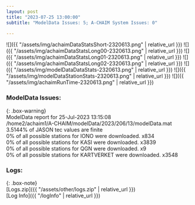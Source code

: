 ```yaml
---
layout: post
title: "2023-07-25 13:00:00"
subtitle: "ModelData Issues: 5; A-CHAIM System Issues: 0"

---
```


![]({{ "/assets/img/achaimDataStatsShort-2320613.png" | relative_url }})
![]({{ "/assets/img/achaimDataStatsLong00-2320613.png" | relative_url }})
![]({{ "/assets/img/achaimDataStatsLong01-2320613.png" | relative_url }})
![]({{ "/assets/img/achaimDataStatsLong02-2320613.png" | relative_url }})
![]({{ "/assets/img/modelDataDataStats-2320613.png" | relative_url }})
![]({{ "/assets/img/modelDataStationStats-2320613.png" | relative_url }})
![]({{ "/assets/img/achaimRunTime-2320613.png" | relative_url }})


### ModelData Issues:  
  
{: .box-warning}  
 ModelData report for 25-Jul-2023 13:15:08   
 /home2/achaim1/A-CHAIM/modelData/2023/206/13/modelData.mat   
 3.5144% of JASON tec values are finite   
 0% of all possible stations for IONO were downloaded. x834   
 0% of all possible stations for KASI were downloaded. x3839   
 0% of all possible stations for QGN were downloaded. x9   
 0% of all possible stations for KARTVERKET were downloaded. x3548   
  


### Logs:  
  
{: .box-note}  
[Logs.zip]({{ "/assets/other/logs.zip" | relative_url }})  
[Log Info]({{ "/logInfo" | relative_url }})  
